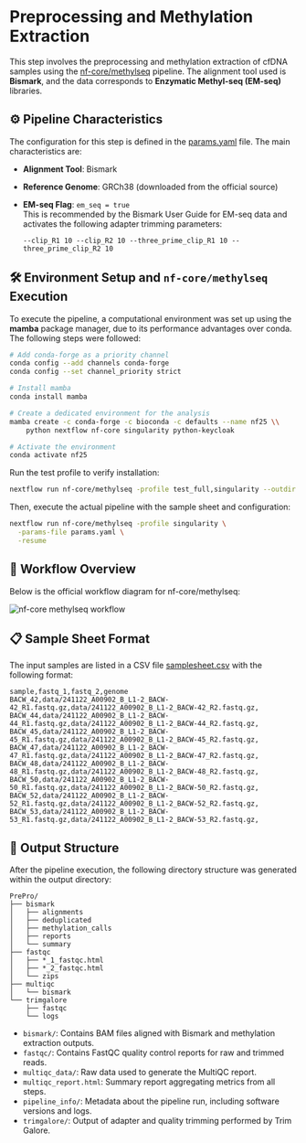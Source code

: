 # Preprocessing and Methylation Extraction

This step involves the preprocessing and methylation extraction of cfDNA samples using the [nf-core/methylseq](https://github.com/nf-core/methylseq) pipeline. The alignment tool used is **Bismark**, and the data corresponds to **Enzymatic Methyl-seq (EM-seq)** libraries.

## ⚙️ Pipeline Characteristics

The configuration for this step is defined in the [params.yaml](./params.yaml) file. The main characteristics are:

- **Alignment Tool**: Bismark
- **Reference Genome**: GRCh38 (downloaded from the official source)
- **EM-seq Flag**: `em_seq = true`  
  This is recommended by the Bismark User Guide for EM-seq data and activates the following adapter trimming parameters:

  ```
  --clip_R1 10 --clip_R2 10 --three_prime_clip_R1 10 --three_prime_clip_R2 10
  ```

## 🛠️ Environment Setup and `nf-core/methylseq` Execution

To execute the pipeline, a computational environment was set up using the **mamba** package manager, due to its performance advantages over conda. The following steps were followed:

```bash
# Add conda-forge as a priority channel
conda config --add channels conda-forge
conda config --set channel_priority strict

# Install mamba
conda install mamba

# Create a dedicated environment for the analysis
mamba create -c conda-forge -c bioconda -c defaults --name nf25 \\
    python nextflow nf-core singularity python-keycloak

# Activate the environment
conda activate nf25
```

Run the test profile to verify installation:

```bash
nextflow run nf-core/methylseq -profile test_full,singularity --outdir testing -resume
```

Then, execute the actual pipeline with the sample sheet and configuration:

```bash
nextflow run nf-core/methylseq -profile singularity \
  -params-file params.yaml \
  -resume
```

## 🔁 Workflow Overview
Below is the official workflow diagram for nf-core/methylseq:

![nf-core methylseq workflow](https://github.com/nf-core/methylseq/blob/3.0.0/docs/images/3.0.0_metromap.png?raw=true)

## 📋 Sample Sheet Format

The input samples are listed in a CSV file [samplesheet.csv](./samplesheet.csv) with the following format:

```
sample,fastq_1,fastq_2,genome
BACW_42,data/241122_A00902_B_L1-2_BACW-42_R1.fastq.gz,data/241122_A00902_B_L1-2_BACW-42_R2.fastq.gz,
BACW_44,data/241122_A00902_B_L1-2_BACW-44_R1.fastq.gz,data/241122_A00902_B_L1-2_BACW-44_R2.fastq.gz,
BACW_45,data/241122_A00902_B_L1-2_BACW-45_R1.fastq.gz,data/241122_A00902_B_L1-2_BACW-45_R2.fastq.gz,
BACW_47,data/241122_A00902_B_L1-2_BACW-47_R1.fastq.gz,data/241122_A00902_B_L1-2_BACW-47_R2.fastq.gz,
BACW_48,data/241122_A00902_B_L1-2_BACW-48_R1.fastq.gz,data/241122_A00902_B_L1-2_BACW-48_R2.fastq.gz,
BACW_50,data/241122_A00902_B_L1-2_BACW-50_R1.fastq.gz,data/241122_A00902_B_L1-2_BACW-50_R2.fastq.gz,
BACW_52,data/241122_A00902_B_L1-2_BACW-52_R1.fastq.gz,data/241122_A00902_B_L1-2_BACW-52_R2.fastq.gz,
BACW_53,data/241122_A00902_B_L1-2_BACW-53_R1.fastq.gz,data/241122_A00902_B_L1-2_BACW-53_R2.fastq.gz,
```
## 📂 Output Structure

After the pipeline execution, the following directory structure was generated within the output directory:

```
PrePro/
├── bismark
│   ├── alignments
│   ├── deduplicated
│   ├── methylation_calls
│   ├── reports
│   └── summary
├── fastqc
│   ├── *_1_fastqc.html
│   ├── *_2_fastqc.html
│   └── zips
├── multiqc
│   └── bismark
└── trimgalore
    ├── fastqc
    └── logs
```

- `bismark/`: Contains BAM files aligned with Bismark and methylation extraction outputs.
- `fastqc/`: Contains FastQC quality control reports for raw and trimmed reads.
- `multiqc_data/`: Raw data used to generate the MultiQC report.
- `multiqc_report.html`: Summary report aggregating metrics from all steps.
- `pipeline_info/`: Metadata about the pipeline run, including software versions and logs.
- `trimgalore/`: Output of adapter and quality trimming performed by Trim Galore.